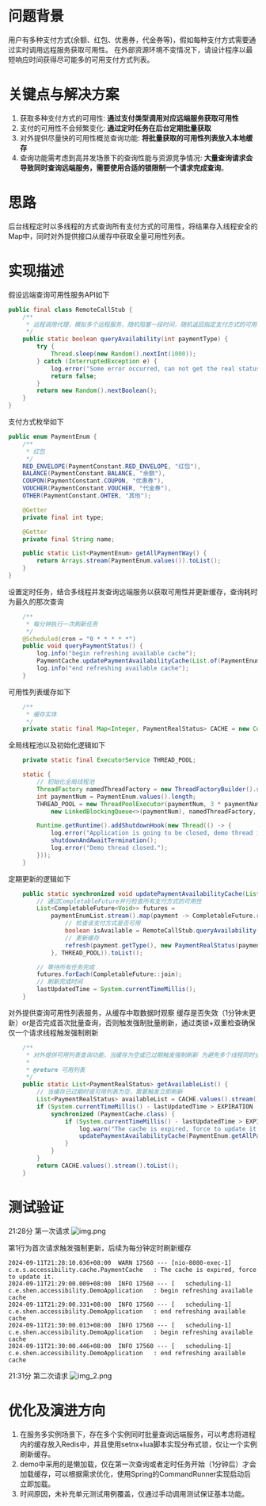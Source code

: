 # 问题背景
用户有多种支付方式(余额、红包、优惠券，代金券等)，假如每种支付方式需要通过实时调用远程服务获取可用性。
在外部资源环境不变情况下，请设计程序以最短响应时间获得尽可能多的可用支付方式列表。

# 关键点与解决方案
1. 获取多种支付方式的可用性:  **通过支付类型调用对应远端服务获取可用性**
2. 支付的可用性不会频繁变化: **通过定时任务在后台定期批量获取**
3. 对外提供尽量快的可用性概览查询功能: **将批量获取的可用性列表放入本地缓存**
4. 查询功能需考虑到高并发场景下的查询性能与资源竞争情况: **大量查询请求会导致同时查询远端服务，需要使用合适的锁限制一个请求完成查询**。

# 思路
后台线程定时以多线程的方式查询所有支付方式的可用性，将结果存入线程安全的Map中，同时对外提供接口从缓存中获取全量可用性列表。

# 实现描述
假设远端查询可用性服务API如下
```java
public final class RemoteCallStub {
    /**
     * 远程调用代理，模拟多个远程服务，随机阻塞一段时间，随机返回指定支付方式的可用状态
     */
    public static boolean queryAvailability(int paymentType) {
        try {
            Thread.sleep(new Random().nextInt(1000));
        } catch (InterruptedException e) {
            log.error("Some error occurred, can not get the real status of payment : {}", paymentType);
            return false;
        }
        return new Random().nextBoolean();
    }
}
```

支付方式枚举如下
```java
public enum PaymentEnum {
	/**
	 * 红包
	 */
	RED_ENVELOPE(PaymentConstant.RED_ENVELOPE, "红包"),
	BALANCE(PaymentConstant.BALANCE, "余额"),
	COUPON(PaymentConstant.COUPON, "优惠券"),
	VOUCHER(PaymentConstant.VOUCHER, "代金券"),
	OTHER(PaymentConstant.OHTER, "其他");

	@Getter
	private final int type;

	@Getter
	private final String name;

	public static List<PaymentEnum> getAllPaymentWay() {
		return Arrays.stream(PaymentEnum.values()).toList();
	}
}
```


设置定时任务，结合多线程并发查询远端服务以获取可用性并更新缓存，查询耗时为最久的那次查询
```java
	/**
	 * 每分钟执行一次刷新任务
	 */
	@Scheduled(cron = "0 * * * * *")
	public void queryPaymentStatus() {
		log.info("begin refreshing available cache");
		PaymentCache.updatePaymentAvailabilityCache(List.of(PaymentEnum.values()));
		log.info("end refreshing available cache");
	}
```

可用性列表缓存如下
```java
    /**
     * 缓存实体
     */
    private static final Map<Integer, PaymentRealStatus> CACHE = new ConcurrentHashMap<>(PaymentEnum.values().length);
```

全局线程池以及初始化逻辑如下
```java
    private static final ExecutorService THREAD_POOL;

    static {
        // 初始化全局线程池
        ThreadFactory namedThreadFactory = new ThreadFactoryBuilder().setNameFormat("demo-pool-%d").build();
        int paymentNum = PaymentEnum.values().length;
        THREAD_POOL = new ThreadPoolExecutor(paymentNum, 3 * paymentNum, 0L, TimeUnit.MILLISECONDS,
            new LinkedBlockingQueue<>(paymentNum), namedThreadFactory, new ThreadPoolExecutor.AbortPolicy());

        Runtime.getRuntime().addShutdownHook(new Thread(() -> {
            log.error("Application is going to be closed, demo thread is being closed...");
            shutdownAndAwaitTermination();
            log.error("Demo thread closed.");
        }));
    }
```


定期更新的逻辑如下
```java
    public static synchronized void updatePaymentAvailabilityCache(List<PaymentEnum> paymentEnumList) {
        // 通过CompletableFuture并行检查所有支付方式的可用性
        List<CompletableFuture<Void>> futures =
            paymentEnumList.stream().map(payment -> CompletableFuture.runAsync(() -> {
                // 检查该支付方式是否可用
                boolean isAvailable = RemoteCallStub.queryAvailability(payment.getType());
                // 更新缓存
                refresh(payment.getType(), new PaymentRealStatus(payment.getType(), payment.getName(), isAvailable));
            }, THREAD_POOL)).toList();

        // 等待所有任务完成
        futures.forEach(CompletableFuture::join);
        // 刷新完成时间
        lastUpdatedTime = System.currentTimeMillis();
    }
```

对外提供查询可用性列表服务，从缓存中取数据时观察 缓存是否失效（1分钟未更新）or是否完成首次批量查询，否则触发强制批量刷新，通过类锁+双重检查确保仅一个请求线程触发强制刷新
```java
    /**
     * 对外提供可用列表查询功能，当缓存为空或已过期触发强制刷新 为避免多个线程同时全量查询，限制一个线程进行查询
     *
     * @return 可用列表
     */
    public static List<PaymentRealStatus> getAvailableList() {
        // 当缓存已过期时或可用列表为空，需要触发立即刷新
        List<PaymentRealStatus> availableList = CACHE.values().stream().toList();
        if (System.currentTimeMillis() - lastUpdatedTime > EXPIRATION || CollectionUtils.isEmpty(availableList)) {
            synchronized (PaymentCache.class) {
                if (System.currentTimeMillis() - lastUpdatedTime > EXPIRATION || CollectionUtils.isEmpty(availableList)) {
                    log.warn("The cache is expired, force to update it.");
                    updatePaymentAvailabilityCache(PaymentEnum.getAllPaymentWay());
                }
            }
        }
        return CACHE.values().stream().toList();
    }
```

# 测试验证
21:28分 第一次请求
![img.png](img.png)

第1行为首次请求触发强制更新，后续为每分钟定时刷新缓存
```shell
2024-09-11T21:28:10.036+08:00  WARN 17560 --- [nio-8080-exec-1] c.e.s.accessibility.cache.PaymentCache   : The cache is expired, force to update it.
2024-09-11T21:29:00.009+08:00  INFO 17560 --- [   scheduling-1] c.e.shen.accessibility.DemoApplication   : begin refreshing available cache
2024-09-11T21:29:00.331+08:00  INFO 17560 --- [   scheduling-1] c.e.shen.accessibility.DemoApplication   : end refreshing available cache
2024-09-11T21:30:00.013+08:00  INFO 17560 --- [   scheduling-1] c.e.shen.accessibility.DemoApplication   : begin refreshing available cache
2024-09-11T21:30:00.446+08:00  INFO 17560 --- [   scheduling-1] c.e.shen.accessibility.DemoApplication   : end refreshing available cache
```
21:31分 第二次请求
![img_2.png](img_2.png)


# 优化及演进方向
1. 在服务多实例场景下，存在多个实例同时批量查询远端服务，可以考虑将进程内的缓存放入Redis中，并且使用setnx+lua脚本实现分布式锁，仅让一个实例刷新缓存。
2. demo中采用的是懒加载，仅在第一次查询或者定时任务开始（1分钟后）才会加载缓存，可以根据需求优化，使用Spring的CommandRunner实现启动后立即加载。
3. 时间原因，未补充单元测试用例覆盖，仅通过手动调用测试保证基本功能。
